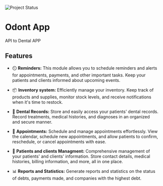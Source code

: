![Project Status](https://img.shields.io/badge/Project%20Status-In%20Progress-blue?logo=cog&logoColor=white&logo=javascript)


# Odont App
API to Dental APP 


## Features

- ⏲️ **Reminders:** This module allows you to schedule reminders and alerts for appointments, payments, and other important tasks. Keep your patients and clients informed about upcoming events.

- 📦 **Inventory system:** Efficiently manage your inventory. Keep track of products and supplies, monitor stock levels, and receive notifications when it's time to restock.

- 🏥 **Dental Records:** Store and easily access your patients' dental records. Record treatments, medical histories, and diagnoses in an organized and secure manner.

- :calendar: **Appointments:** Schedule and manage appointments effortlessly. View the calendar, schedule new appointments, and allow patients to confirm, reschedule, or cancel appointments with ease.

- 🤒 **Patients and clients Managment:** Comprehensive management of your patients' and clients' information. Store contact details, medical histories, billing information, and more, all in one place.

- :bar_chart: **Reports and Statistics:** Generate reports and statistics on the status of debts, payments made, and companies with the highest debt.



